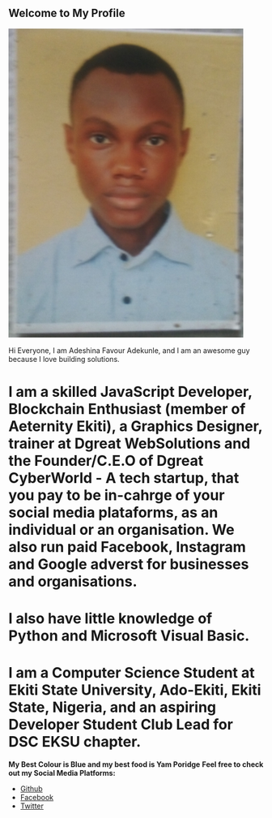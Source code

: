 ## Welcome to My Profile

![GitHub Logo](IMG_20200805_171314.jpg)

Hi Everyone, I am Adeshina Favour Adekunle, and I am an awesome guy because I love building solutions. 
# I am a skilled JavaScript Developer, Blockchain Enthusiast (member of Aeternity Ekiti), a Graphics Designer, trainer at Dgreat WebSolutions and the Founder/C.E.O of Dgreat CyberWorld - A tech startup, that you pay to be in-cahrge of your social media plataforms, as an individual or an organisation. We also run paid Facebook, Instagram and Google adverst for businesses and organisations. 
# I also have little knowledge of Python and Microsoft Visual Basic. 

# I am a Computer Science Student at Ekiti State University, Ado-Ekiti, Ekiti State, Nigeria, and an aspiring Developer Student Club Lead for DSC EKSU chapter. 

**My Best Colour is Blue and my best food is Yam Poridge** 
**Feel free to check out my Social Media Platforms:**
- [Github](https://github.com/Favour-dgreat)
- [Facebook](https://facebook.com/favourdgreat.adeshina)
- [Twitter](https://twitter.com/favour_adeshina)
